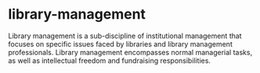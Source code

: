 # library-management
Library management is a sub-discipline of institutional management that focuses on specific issues faced by libraries and library management professionals. Library management encompasses normal managerial tasks, as well as intellectual freedom and fundraising responsibilities. 
